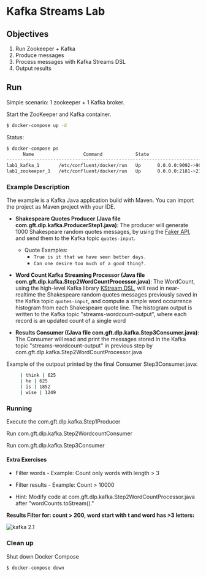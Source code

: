 # Kafka Streams Lab

## Objectives

 1) Run Zookeeper + Kafka
 2) Produce messages
 3) Process messages with Kafka Streams DSL
 4) Output results
 
## Run
Simple scenario: 1 zookeeper + 1 Kafka broker.

Start the ZooKeeper and Kafka container.

```sh
$ docker-compose up -d
```

Status: 

```sh
$ docker-compose ps
      Name                  Command            State                     Ports
-------------------------------------------------------------------------------------------------
lab1_kafka_1       /etc/confluent/docker/run   Up      0.0.0.0:9092->9092/tcp
lab1_zookeeper_1   /etc/confluent/docker/run   Up      0.0.0.0:2181->2181/tcp, 2888/tcp, 3888/tcp
```
 
### Example Description

The example is a Kafka Java application build with Maven. You can import the project as Maven project with your IDE. 

* **Shakespeare Quotes Producer (Java file com.gft.dlp.kafka.ProducerStep1.java)**: The producer will generate 1000 Shakespeare random quotes messages, 
by using the [Faker API](https://github.com/DiUS/java-faker), and send them to the Kafka topic `quotes-input`.
  * Quote Examples: 
    * `True is it that we have seen better days.`
    * `Can one desire too much of a good thing?.`

* **Word Count Kafka Streaming Processor (Java file com.gft.dlp.kafka.Step2WordCountProcessor.java)**: The WordCount,
using the high-level Kafka library [KStream DSL](https://docs.confluent.io/current/streams/developer-guide/dsl-api.html),
will read in near-realtime the Shakespeare random quotes messages previously saved in the Kafka topic `quotes-input`, 
and compute a simple word occurrence histogram from each Shakespeare quote line. 
The histogram output is written to the Kafka topic "streams-wordcount-output", where each record is an updated count of a single word

* **Results Consumer ((Java file com.gft.dlp.kafka.Step3Consumer.java)**: The Consumer will read and print the messages
stored in the Kafka topic "streams-wordcount-output" in previous step by com.gft.dlp.kafka.Step2WordCountProcessor.java

Example of the outpout printed by the final Consumer Step3Consumer.java: 

```sh
     | think | 625
     | he | 625
     | is | 1852
     | wise | 1249
```

### Running

Execute the com.gft.dlp.kafka.Step1Producer

Run com.gft.dlp.kafka.Step2WordcountConsumer

Run com.gft.dlp.kafka.Step3Consumer
 

#### Extra Exercises

* Filter words - Example: Count only words with length > 3

* Filter results - Example: Count > 10000

* Hint: Modify code at com.gft.dlp.kafka.Step2WordCountProcessor.java after "wordCounts.toStream()."

**Results Filter for: count > 200, word start with t and word has >3 letters:**

![kafka 2.1](C:\Users\franz\Pictures\kafka2.1.png)

### Clean up

Shut down Docker Compose

```sh
$ docker-compose down
```


